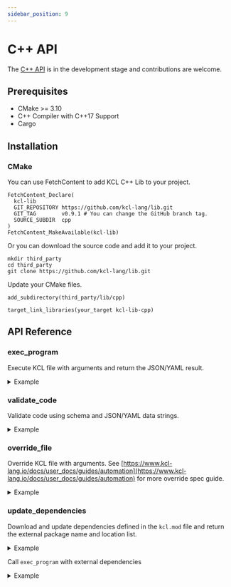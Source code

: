 ```yaml
---
sidebar_position: 9
---
```


# C++ API

The [C++ API](https://github.com/kcl-lang/lib/tree/main/cpp) is in the development stage and contributions are welcome.

## Prerequisites

- CMake >= 3.10
- C++ Compiler with C++17 Support
- Cargo

## Installation

### CMake

You can use FetchContent to add KCL C++ Lib to your project.

```shell
FetchContent_Declare(
  kcl-lib
  GIT_REPOSITORY https://github.com/kcl-lang/lib.git
  GIT_TAG        v0.9.1 # You can change the GitHub branch tag.
  SOURCE_SUBDIR  cpp
)
FetchContent_MakeAvailable(kcl-lib)
```

Or you can download the source code and add it to your project.

```shell
mkdir third_party
cd third_party
git clone https://github.com/kcl-lang/lib.git
```

Update your CMake files.

```shell
add_subdirectory(third_party/lib/cpp)
```

```shell
target_link_libraries(your_target kcl-lib-cpp)
```

## API Reference

### exec_program

Execute KCL file with arguments and return the JSON/YAML result.

<details><summary>Example</summary>
<p>

```cpp
#include "kcl_lib.hpp"
#include <iostream>

int main()
{
    auto args = kcl_lib::ExecProgramArgs();
    auto files = rust::Vec<rust::String>();
    files.push_back(rust::String("../test_data/schema.k"));
    args.k_filename_list = files;
    auto result = kcl_lib::exec_program(args);
    std::cout << result.yaml_result.c_str() << std::endl;
}
```

</p>
</details>

### validate_code

Validate code using schema and JSON/YAML data strings.

<details><summary>Example</summary>
<p>

```cpp
#include "kcl_lib.hpp"
#include <iostream>

int validate(const char* code_str, const char* data_str) {
    auto args = kcl_lib::ValidateCodeArgs();
    args.code = rust::String(code_str);
    args.data = rust::String(data_str);
    auto result = kcl_lib::validate_code(args);
    std::cout << result.success << std::endl;
    std::cout << result.err_message.c_str() << std::endl;
    return 0;
}

int main()
{
    const char* code_str = "schema Person:\n"
                           "    name: str\n"
                           "    age: int\n"
                           "    check:\n"
                           "        0 < age < 120\n";
    const char* data_str = "{\"name\": \"Alice\", \"age\": 10}";
    const char* error_data_str = "{\"name\": \"Alice\", \"age\": 1110}";
    // Right case
    validate(code_str, data_str);
    // Error case
    validate(code_str, error_data_str);
    return 0;
}
```

</p>
</details>

### override_file

Override KCL file with arguments. See [https://www.kcl-lang.io/docs/user_docs/guides/automation](https://www.kcl-lang.io/docs/user_docs/guides/automation) for more override spec guide.

<details><summary>Example</summary>
<p>

The content of `main.k` is

```python
a = 1

b = {
    "a": 1
    "b": 2
}
```

C++ Code

```cpp
#include "kcl_lib.hpp"
#include <iostream>

int main()
{
    auto args = kcl_lib::OverrideFileArgs {
        .file = rust::String("main.k"),
        .specs = rust::Vec({ rust::String("b.a=2") }),
    };
    auto result = kcl_lib::override_file(args);
    std::cout << result.result << std::endl;
    std::cout << result.parse_errors.size() << std::endl;
    return 0;
}
```

</p>
</details>

### update_dependencies

Download and update dependencies defined in the `kcl.mod` file and return the external package name and location list.

<details><summary>Example</summary>
<p>

The content of `module/kcl.mod` is

```yaml
[package]
name = "mod_update"
edition = "0.0.1"
version = "0.0.1"

[dependencies]
helloworld = { oci = "oci://ghcr.io/kcl-lang/helloworld", tag = "0.1.0" }
flask = { git = "https://github.com/kcl-lang/flask-demo-kcl-manifests", commit = "ade147b" }
```

C++ Code

```python
#include "kcl_lib.hpp"
#include <iostream>

int main()
{
    auto args = kcl_lib::UpdateDependenciesArgs {
        .manifest_path = rust::String("../test_data/update_dependencies"),
    };
    auto result = kcl_lib::update_dependencies(args);
    std::cout << result.external_pkgs[0].pkg_name.c_str() << std::endl;
    std::cout << result.external_pkgs[1].pkg_name.c_str() << std::endl;
    return 0;
}
```

</p>
</details>

Call `exec_program` with external dependencies

<details><summary>Example</summary>
<p>

The content of `module/kcl.mod` is

```yaml
[package]
name = "mod_update"
edition = "0.0.1"
version = "0.0.1"

[dependencies]
helloworld = { oci = "oci://ghcr.io/kcl-lang/helloworld", tag = "0.1.0" }
flask = { git = "https://github.com/kcl-lang/flask-demo-kcl-manifests", commit = "ade147b" }
```

The content of `module/main.k` is

```python
import helloworld
import flask

a = helloworld.The_first_kcl_program
```

C++ Code

```cpp
#include "kcl_lib.hpp"
#include <iostream>

int main()
{
    auto args = kcl_lib::UpdateDependenciesArgs {
        .manifest_path = rust::String("../test_data/update_dependencies"),
    };
    auto result = kcl_lib::update_dependencies(args);
    auto exec_args = kcl_lib::ExecProgramArgs {
        .k_filename_list = rust::Vec({ rust::String("../test_data/update_dependencies/main.k") }),
        .external_pkgs = result.external_pkgs,
    };
    auto exec_result = kcl_lib::exec_program(exec_args);
    std::cout << exec_result.yaml_result.c_str() << std::endl;
    return 0;
}
```

</p>
</details>
